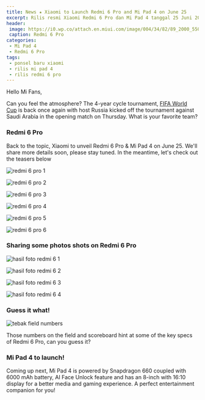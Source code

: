 ```yaml
---
title: News ★ Xiaomi to Launch Redmi 6 Pro and Mi Pad 4 on June 25
excerpt: Rilis resmi Xiaomi Redmi 6 Pro dan Mi Pad 4 tanggal 25 Juni 2018
header:
 image: https://i0.wp.co/attach.en.miui.com/image/004/34/82/89_2000_550.jpg?resize=640,320
 caption: Redmi 6 Pro
categories:
 - Mi Pad 4
 - Redmi 6 Pro
tags:
 - ponsel baru xiaomi
 - rilis mi pad 4
 - rilis redmi 6 pro
---
```

Hello Mi Fans,

Can you feel the atmosphere? The 4-year cycle tournament, [FIFA World Cup](https://mi.knoacc.org/piala-dunia-2018-hd) is back once again with host Russia kicked off the tournament against Saudi Arabia in the opening match on Thursday. What is your favorite team?
### Redmi 6 Pro

Back to the topic, Xiaomi to unveil Redmi 6 Pro & Mi Pad 4 on June 25. We'll share more details soon, please stay tuned. In the meantime, let's check out the teasers below

![redmi 6 pro 1](https://i0.wp.com/attach.en.miui.com/image/004/34/82/89_2000_550.jpg)

![redmi 6 pro 2](https://i0.wp.com/attach.en.miui.com/image/004/34/82/94_2000_550.jpg)

![redmi 6 pro 3](https://i0.wp.com/attach.en.miui.com/image/004/34/82/93_2000_550.jpg)

![redmi 6 pro 4](https://i0.wp.com/attach.en.miui.com/image/004/34/82/90_2000_550.jpg)

![redmi 6 pro 5](https://i0.wp.com/attach.en.miui.com/image/004/34/82/91_2000_550.jpg)

![redmi 6 pro 6](https://i0.wp.com/attach.en.miui.com/image/004/34/82/92_2000_550.jpg)


### Sharing some photos shots on Redmi 6 Pro

![hasil foto redmi 6 1](https://i0.wp.com/attach.en.miui.com/image/004/36/94/30_2000_550.jpg)

![hasil foto redmi 6 2](https://i0.wp.com/attach.en.miui.com/image/004/36/94/32_2000_550.jpg)

![hasil foto redmi 6 3](https://i0.wp.com/attach.en.miui.com/image/004/36/94/31_2000_550.jpg)

![hasil foto redmi 6 4](https://i0.wp.com/attach.en.miui.com/image/004/36/94/29_2000_550.jpg)

### Guess it what!

![tebak field numbers](https://i0.wp.com/attach.en.miui.com/album/201806/20/102850q0dfctawazeftmcd.jpg)

Those numbers on the field and scoreboard hint at some of the key specs of Redmi 6 Pro, can you guess it?

### Mi Pad 4 to launch!

Coming up next, Mi Pad 4 is powered by Snapdragon 660 coupled with 6000 mAh battery,  AI Face Unlock feature and has an 8-inch with 16:10 display for a better media and gaming experience. A perfect entertainment companion for you!
